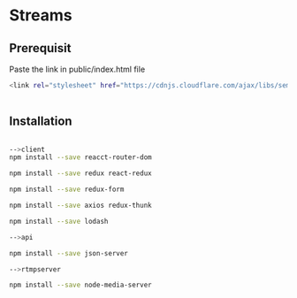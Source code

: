 # Streams

## Prerequisit

Paste the link in public/index.html file

```bash
<link rel="stylesheet" href="https://cdnjs.cloudflare.com/ajax/libs/semantic-ui/2.4.1/semantic.min.css" integrity="sha512-8bHTC73gkZ7rZ7vpqUQThUDhqcNFyYi2xgDgPDHc+GXVGHXq+xPjynxIopALmOPqzo9JZj0k6OqqewdGO3EsrQ==" crossorigin="anonymous" referrerpolicy="no-referrer" />
 
```
## Installation

```bash

-->client
npm install --save reacct-router-dom

npm install --save redux react-redux

npm install --save redux-form

npm install --save axios redux-thunk

npm install --save lodash

-->api

npm install --save json-server

-->rtmpserver

npm install --save node-media-server

```
